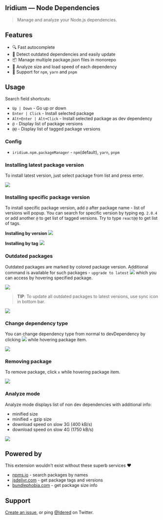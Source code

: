 ## Iridium — Node Dependencies

> Manage and analyze your Node.js dependencies.

## Features
- 🔍 Fast autocomplete
- 🚀 Detect outdated dependencies and easily update
- 📦 Manage multiple package.json files in monorepo
- 🔢 Analyze size and load speed of each dependency
- 🧶 Support for `npm`, `yarn` and `pnpm`

## Usage

Search field shortcuts:
- `Up | Down` - Go up or down
- `Enter | Click` - Install selected package
- `Alt+Enter | Alt+Click` - Install selected package as dev dependency
- `@` - Display list of package versions
- `@@` - Display list of tagged package versions


### Config

- `iridium.npm.packageManager` - `npm`(default), `yarn`, `pnpm`

### Installing latest package version

To install latest version, just select package from list and press enter.

![](https://i.imgur.com/UH79hIv.gif)

### Installing specific package version

To install specific package version, add `@` after package name - list of versions will popup. You can search for specific version by typing eg. `2.0.4` or add another `@` to get list of tagged versions. Try to type `react@@` to get list of tags.

**Installing by version**
![](https://i.imgur.com/TxhQHCI.gif)

**Installing by tag**
![](https://i.imgur.com/ICVvyzt.gif)

### Outdated packages

Outdated packages are marked by colored package version. Additional command is available for such packages - `upgrade to latest` ![](https://i.imgur.com/s5gasQG.png) which you can access by hovering specified package.

![](https://i.imgur.com/Vk21sxS.gif)

> **TIP**: To update all outdated packages to latest versions, use sync icon in bottom bar.

![](https://i.imgur.com/LVcet2f.gif)

### Change dependency type

You can change dependency type from normal to devDependency by clicking ![](https://i.imgur.com/liMk91S.png) while hovering package item.

![](https://i.imgur.com/wtZi17v.gif)

### Removing package

To remove package, click `x` while hovering package item.

![](https://i.imgur.com/CZVMgg0.gif)

### Analyze mode

Analyze mode displays list of non dev dependencies with additional info:
- minified size
- minified + gzip size
- download speed on slow 3G (400 kB/s)
- download speed on slow 4G (1750 kB/s)

![](https://i.imgur.com/EjfyFYq.gif)

## Powered by

This extension wouldn't exist without these superb services ❤️

- [npms.io](https://npms.io) - search packages by names
- [jsdelivr.com](https://www.jsdelivr.com) - get package tags and versions
- [bundlephobia.com](https://bundlephobia.com) - get package size info

## Support

[Create an issue](https://github.com/idered/iridium/issues), or ping [@Idered](https://twitter.com/Idered) on Twitter.